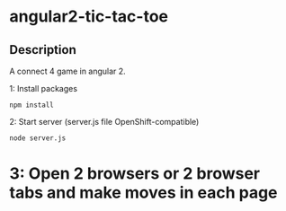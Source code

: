 # angular2-tic-tac-toe

## Description
A connect 4 game in angular 2.


1: Install packages
```
npm install
```
2: Start server (server.js file OpenShift-compatible)
```
node server.js
```
3: Open 2 browsers or 2 browser tabs and make moves in each page
=======